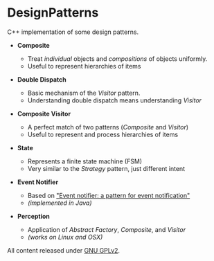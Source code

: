 DesignPatterns
==============

C++ implementation of some design patterns.

* __Composite__
  * Treat _individual_ objects and _compositions_ of objects uniformly.
  * Useful to represent hierarchies of items


* __Double Dispatch__
  * Basic mechanism of the _Visitor_ pattern.
  * Understanding double dispatch means understanding _Visitor_


* __Composite Visitor__
  * A perfect match of two patterns (_Composite_ and _Visitor_)
  * Useful to represent and process hierarchies of items


* __State__
  * Represents a finite state machine (FSM)
  * Very similar to the _Strategy_ pattern, just different intent


* __Event Notifier__
  * Based on ["Event notifier: a pattern for event notification"](http://dl.acm.org/citation.cfm?id=335870)
  * _(implemented in Java)_

* __Perception__
  * Application of _Abstract Factory_, _Composite_, and _Visitor_
  * _(works on Linux and OSX)_

All content released under [GNU GPLv2](http://www.gnu.org/licenses/gpl-2.0.txt).
